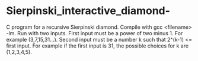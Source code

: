 # Sierpinski_interactive_diamond-
C program for a recursive Sierpinski diamond. Compile with gcc &lt;filename> -lm. Run with two inputs. First input must be a power of two minus 1. For example (3,7,15,31...). Second input must be a number k such that 2^(k-1) &lt;= first input. For example if the first input is 31, the possible choices for k are (1,2,3,4,5). 
